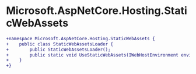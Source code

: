 # Microsoft.AspNetCore.Hosting.StaticWebAssets

``` diff
+namespace Microsoft.AspNetCore.Hosting.StaticWebAssets {
+    public class StaticWebAssetsLoader {
+        public StaticWebAssetsLoader();
+        public static void UseStaticWebAssets(IWebHostEnvironment environment);
+    }
+}
```

